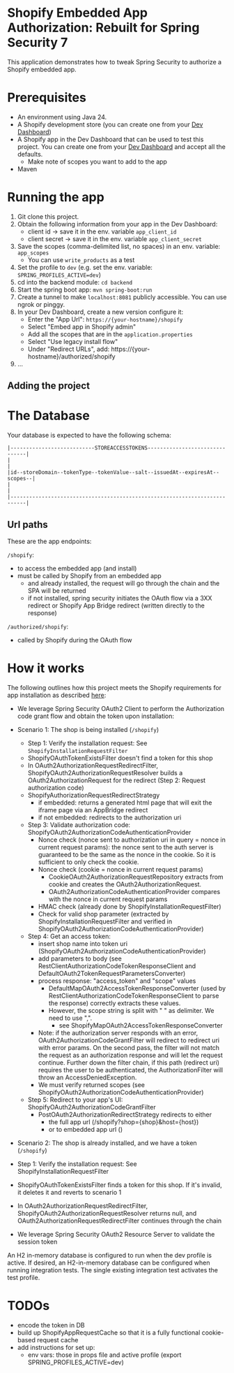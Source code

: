 # Shopify Embedded App Authorization: Rebuilt for Spring Security 7

This application demonstrates how to tweak Spring Security to authorize a Shopify embedded app.

# Prerequisites
- An environment using Java 24.
- A Shopify development store (you can create one from your [Dev Dashboard](https://dev.shopify.com/dashboard/))
- A Shopify app in the Dev Dashboard that can be used to test this project. You can create one from your [Dev Dashboard](https://dev.shopify.com/dashboard/) and accept all the defaults.
  - Make note of scopes you want to add to the app
- Maven

# Running the app
1. Git clone this project.
2. Obtain the following information from your app in the Dev Dashboard:
   - client id -> save it in the env. variable `app_client_id`
   - client secret -> save it in the env. variable `app_client_secret`
3. Save the scopes (comma-delimited list, no spaces) in an env. variable: `app_scopes`
   - You can use `write_products` as a test 
4. Set the profile to `dev` (e.g. set the env. variable: `SPRING_PROFILES_ACTIVE=dev`)
5. cd into the backend module: `cd backend`
5. Start the spring boot app: `mvn spring-boot:run`
6. Create a tunnel to make `localhost:8081` publicly accessible. You can use ngrok or pinggy.
7. In your Dev Dashboard, create a new version configure it:
   - Enter the "App Url": `https://{your-hostname}/shopify`
   - Select "Embed app in Shopify admin"
   - Add all the scopes that are in the `application.properties`
   - Select "Use legacy install flow"
   - Under "Redirect URLs", add: https://{your-hostname}/authorized/shopify
8. ...

## Adding the project


# The Database

Your database is expected to have the following schema:
```
|---------------------------STOREACCESSTOKENS-------------------------------|
|                                                                           |
|id--storeDomain--tokenType--tokenValue--salt--issuedAt--expiresAt--scopes--|
|                                                                           |
|---------------------------------------------------------------------------|
```

## Url paths
These are the app endpoints:

`/shopify`:
- to access the embedded app (and install)
- must be called by Shopify from an embedded app 
  - and already installed, the request will go through the chain and the SPA will be returned
  - if not installed, spring security initiates the OAuth flow via a 3XX redirect or Shopify App Bridge redirect (written directly to the response)

`/authorized/shopify`:
- called by Shopify during the OAuth flow


# How it works
The following outlines how this project meets the Shopify requirements for app installation as described [here](https://shopify.dev/docs/apps/build/authentication-authorization/access-tokens/authorization-code-grant):
- We leverage Spring Security OAuth2 Client to perform the Authorization code grant flow and obtain the token upon installation:
- Scenario 1: The shop is being installed (`/shopify`)
  - Step 1: Verify the installation request: See `ShopifyInstallationRequestFilter`
  - ShopifyOAuthTokenExistsFilter doesn't find a token for this shop
  - In OAuth2AuthorizationRequestRedirectFilter, ShopifyOAuth2AuthorizationRequestResolver builds a OAuth2AuthorizationRequest for the redirect (Step 2: Request authorization code)
  - ShopifyAuthorizationRequestRedirectStrategy
    - if embedded: returns a generated html page that will exit the iframe page via an AppBridge redirect
    - if not embedded: redirects to the authorization uri
  - Step 3: Validate authorization code: ShopifyOAuth2AuthorizationCodeAuthenticationProvider 
    - Nonce check (nonce sent to authorization uri in query = nonce in current request params): the nonce sent to the auth server is guaranteed to be the same as the nonce in the cookie. So it is sufficient to only check the cookie.
    - Nonce check (cookie = nonce in current request params)
      - CookieOAuth2AuthorizationRequestRepository extracts from cookie and creates the OAuth2AuthorizationRequest.
      - OAuth2AuthorizationCodeAuthenticationProvider compares with the nonce in current request params
    - HMAC check (already done by ShopifyInstallationRequestFilter)
    - Check for valid shop parameter (extracted by ShopifyInstallationRequestFilter and verified in ShopifyOAuth2AuthorizationCodeAuthenticationProvider)
  - Step 4: Get an access token:
    - insert shop name into token uri (ShopifyOAuth2AuthorizationCodeAuthenticationProvider)
    - add parameters to body (see RestClientAuthorizationCodeTokenResponseClient and DefaultOAuth2TokenRequestParametersConverter)
    - process response: "access_token" and "scope" values
      - DefaultMapOAuth2AccessTokenResponseConverter (used by RestClientAuthorizationCodeTokenResponseClient to parse the response) correctly extracts these values.
      - However, the scope string is split with " " as delimiter. We need to use ",".
        - see ShopifyMapOAuth2AccessTokenResponseConverter
    - Note: if the authorization server responds with an error, OAuth2AuthorizationCodeGrantFilter will redirect to redirect uri with error params. On the second pass, the filter will not match the request as an authorization response and will let the request continue. Further down the filter chain, if this path (redirect uri) requires the user to be authenticated, the AuthorizationFilter will throw an AccessDeniedException.
    - We must verify returned scopes (see ShopifyOAuth2AuthorizationCodeAuthenticationProvider)
  - Step 5: Redirect to your app's UI: ShopifyOAuth2AuthorizationCodeGrantFilter
    - PostOAuth2AuthorizationRedirectStrategy redirects to either
      - the full app url (/shopify?shop={shop}&host={host})
      - or to embedded app url ()

- Scenario 2: The shop is already installed, and we have a token (`/shopify`)
- Step 1: Verify the installation request: See ShopifyInstallationRequestFilter
- ShopifyOAuthTokenExistsFilter finds a token for this shop. If it's invalid, it deletes it and reverts to scenario 1
- In OAuth2AuthorizationRequestRedirectFilter, ShopifyOAuth2AuthorizationRequestResolver returns null, and OAuth2AuthorizationRequestRedirectFilter continues through the chain

- We leverage Spring Security OAuth2 Resource Server to validate the session token

An H2 in-memory database is configured to run when the dev profile is active. 
If desired, an H2-in-memory database can be configured when running integration tests. The single existing integration test activates the test profile.

# TODOs
- encode the token in DB
-  build up ShopifyAppRequestCache so that it is a fully functional cookie-based request cache
- add instructions for set up:
  - env vars: those in props file and active profile (export SPRING_PROFILES_ACTIVE=dev)
